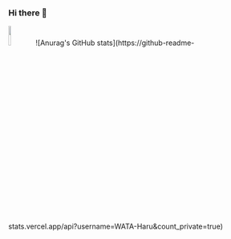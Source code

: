 ### Hi there 👋

<!--
**WATA-Haru/WATA-Haru** is a ✨ _special_ ✨ repository because its `README.md` (this file) appears on your GitHub profile.

Here are some ideas to get you started:

- 🔭 I’m currently working on ...
- 🌱 I’m currently learning ...
- 👯 I’m looking to collaborate on ...
- 🤔 I’m looking for help with ...
- 💬 Ask me about ...
- 📫 How to reach me: ...
- 😄 Pronouns: ...
- ⚡ Fun fact: ...
-->

<img src="https://user-images.githubusercontent.com/43723360/203894178-163f821e-c167-430b-9356-983fb4bd9869.jpg" width="10%">
![Anurag's GitHub stats](https://github-readme-stats.vercel.app/api?username=WATA-Haru&count_private=true)

